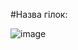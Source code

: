 
#Назва гілок:

![image](https://github.com/Elijah-Vakulenko/JS-Team-Project/assets/154387383/90525dd8-dc36-4038-b95c-6714fd84ef2a)
